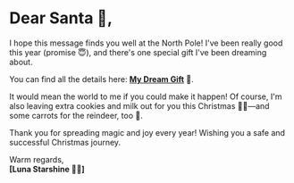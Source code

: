 # Dear Santa 🎅,

I hope this message finds you well at the North Pole! I've been really good this year (promise 😇), and there's one special gift I've been dreaming about. 

You can find all the details here: [**My Dream Gift**](https://amzn.in/d/it0Hs13) 🎁. 

It would mean the world to me if you could make it happen! Of course, I'm also leaving extra cookies and milk out for you this Christmas 🍪🥛—and some carrots for the reindeer, too 🦌.

Thank you for spreading magic and joy every year! Wishing you a safe and successful Christmas journey. 

Warm regards,  
**[Luna Starshine 🌙✨]**
